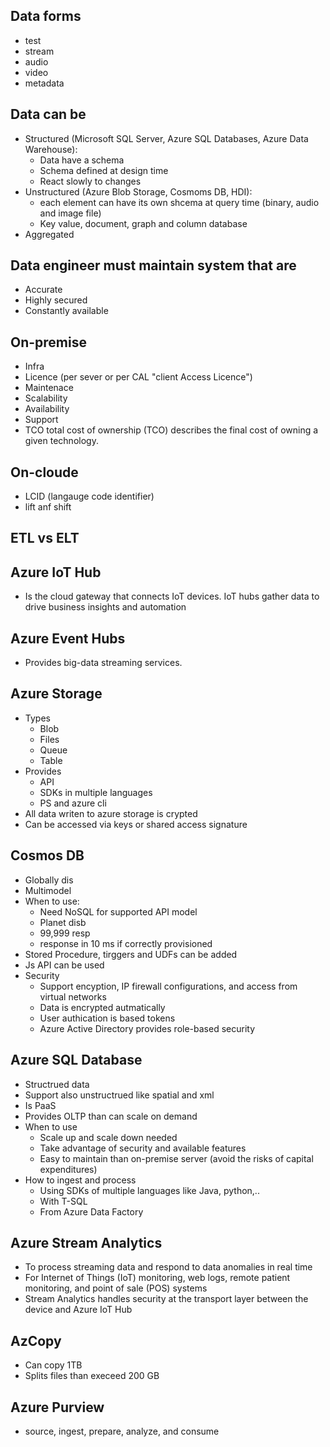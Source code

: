 ## Data forms
- test
- stream
- audio
- video
- metadata

## Data can be
- Structured (Microsoft SQL Server, Azure SQL Databases, Azure Data Warehouse):
  - Data have a schema
  - Schema defined at design time 
  - React slowly to changes
- Unstructured (Azure Blob Storage, Cosmoms DB, HDI): 
  - each element can have its own shcema at query time (binary, audio and image file)
  - Key value, document, graph and column database
- Aggregated

## Data engineer must maintain system that are
- Accurate 
- Highly secured
- Constantly available

## On-premise
- Infra 
- Licence (per sever or per CAL "client Access Licence")
- Maintenace
- Scalability
- Availability
- Support 
- TCO total cost of ownership (TCO) describes the final cost of owning a given technology.

## On-cloude 
- LCID (langauge code identifier) 
- lift anf shift 

## ETL vs ELT 

## Azure IoT Hub
- Is the cloud gateway that connects IoT devices. IoT hubs gather data to drive business insights and automation

## Azure Event Hubs 
- Provides big-data streaming services. 

## Azure Storage
- Types 
  - Blob 
  - Files
  - Queue 
  - Table
- Provides 
  - API 
  - SDKs in multiple languages 
  - PS and azure cli 
- All data writen to azure storage is crypted
- Can be accessed via keys or shared access signature

## Cosmos DB
- Globally dis
- Multimodel 
- When to use:
  - Need NoSQL for supported API model 
  - Planet disb
  - 99,999 resp
  - response in 10 ms if correctly provisioned 
- Stored Procedure, tirggers and UDFs can be added
- Js API can be used
- Security
  - Support encyption, IP firewall configurations, and access from virtual networks
  - Data is encrypted autmatically
  - User authication is based tokens 
  - Azure Active Directory provides role-based security

## Azure SQL Database
- Structrued data
- Support also unstructrued like spatial and xml
- Is PaaS
- Provides OLTP than can scale on demand
- When to use
    - Scale up and scale down needed
    - Take advantage of security and available features
    - Easy to maintain than on-premise server (avoid the risks of capital expenditures)
- How to ingest and process
    - Using SDKs of multiple languages like Java, python,..
    - With T-SQL 
    - From Azure Data Factory

##  Azure Stream Analytics
- To process streaming data and respond to data anomalies in real time
- For Internet of Things (IoT) monitoring, web logs, remote patient monitoring, and point of sale (POS) systems
- Stream Analytics handles security at the transport layer between the device and Azure IoT Hub

## AzCopy 
- Can copy 1TB
- Splits files than execeed 200 GB

## Azure Purview


- source, ingest, prepare, analyze, and consume
